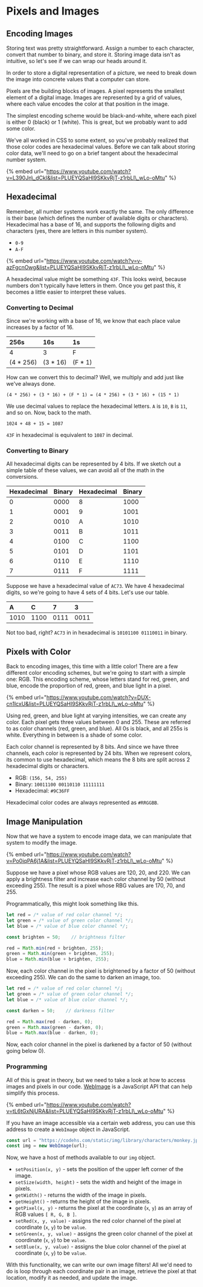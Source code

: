 # Pixels and Images

## Encoding Images

Storing text was pretty straightforward. Assign a number to each character, convert that number to binary, and store it. Storing image data isn't as intuitive, so let's see if we can wrap our heads around it.

In order to store a digital representation of a picture, we need to break down the image into concrete values that a computer can store.

Pixels are the building blocks of images. A pixel represents the smallest element of a digital image. Images are represented by a grid of values, where each value encodes the color at that position in the image.

The simplest encoding scheme would be black-and-white, where each pixel is either 0 \(black\) or 1 \(white\). This is great, but we probably want to add some color.

We've all worked in CSS to some extent, so you've probably realized that those color codes are hexadecimal values. Before we can talk about storing color data, we'll need to go on a brief tangent about the hexadecimal number system.

{% embed url="https://www.youtube.com/watch?v=L390Jn\_dCkI&list=PLUEYQSaHI9SKkvRjT-z1rbLI\_wLo-oMtu" %}

## Hexadecimal

Remember, all number systems work exactly the same. The only difference is their base \(which defines the number of available digits or characters\). Hexadecimal has a base of 16, and supports the following digits and characters \(yes, there are letters in this number system\).

* `0-9`
* `A-F`

{% embed url="https://www.youtube.com/watch?v=v-azFgcnOwg&list=PLUEYQSaHI9SKkvRjT-z1rbLI\_wLo-oMtu" %}

A hexadecimal value might be something `43F`. This looks weird, because numbers don't typically have letters in them. Once you get past this, it becomes a little easier to interpret these values.

### Converting to Decimal

Since we're working with a base of 16, we know that each place value increases by a factor of 16.

| 256s | 16s | 1s |
| :--- | :--- | :--- |
| 4 | 3 | F |
| \(4 \* 256\) | \(3 \* 16\) | \(F \* 1\) |

How can we convert this to decimal? Well, we multiply and add just like we've always done.

`(4 * 256) + (3 * 16) + (F * 1) = (4 * 256) + (3 * 16) + (15 * 1)`

We use decimal values to replace the hexadecimal letters. `A` is `10`, `B` is `11`, and so on. Now, back to the math.

`1024 + 48 + 15 = 1087`

`43F` in hexadecimal is equivalent to `1087` in decimal.

### Converting to Binary

All hexadecimal digits can be represented by 4 bits. If we sketch out a simple table of these values, we can avoid all of the math in the conversions.

| Hexadecimal | Binary | Hexadecimal | Binary |
| :--- | :--- | :--- | :--- |
| 0 | 0000 | 8 | 1000 |
| 1 | 0001 | 9 | 1001 |
| 2 | 0010 | A | 1010 |
| 3 | 0011 | B | 1011 |
| 4 | 0100 | C | 1100 |
| 5 | 0101 | D | 1101 |
| 6 | 0110 | E | 1110 |
| 7 | 0111 | F | 1111 |

Suppose we have a hexadecimal value of `AC73`. We have 4 hexadecimal digits, so we're going to have 4 sets of 4 bits. Let's use our table.

| A | C | 7 | 3 |
| :--- | :--- | :--- | :--- |
| 1010 | 1100 | 0111 | 0011 |

Not too bad, right? `AC73` in in hexadecimal is `10101100 01110011` in binary.

## Pixels with Color

Back to encoding images, this time with a little color! There are a few different color encoding schemes, but we're going to start with a simple one: RGB. This encoding scheme, whose letters stand for red, green, and blue, encode the proportion of red, green, and blue light in a pixel.

{% embed url="https://www.youtube.com/watch?v=DUX-cn1lcxU&list=PLUEYQSaHI9SKkvRjT-z1rbLI\_wLo-oMtu" %}

Using red, green, and blue light at varying intensities, we can create any color. Each pixel gets three values between 0 and 255. These are referred to as color channels \(red, green, and blue\). All 0s is black, and all 255s is white. Everything in between is a shade of some color.

Each color channel is represented by 8 bits. And since we have three channels, each color is represented by 24 bits. When we represent colors, its common to use hexadecimal, which means the 8 bits are split across 2 hexadecimal digits or characters.

* RGB: `(156, 54, 255)`
* Binary: `10011100 00110110 11111111`
* Hexadecimal: `#9C36FF`

Hexadecimal color codes are always represented as `#RRGGBB`.

## Image Manipulation

Now that we have a system to encode image data, we can manipulate that system to modify the image.

{% embed url="https://www.youtube.com/watch?v=Po0iqPA6j1A&list=PLUEYQSaHI9SKkvRjT-z1rbLI\_wLo-oMtu" %}

Suppose we have a pixel whose RGB values are 120, 20, and 220. We can apply a brightness filter and increase each color channel by 50 \(without exceeding 255\). The result is a pixel whose RBG values are 170, 70, and 255.

Programmatically, this might look something like this.

```javascript
let red = /* value of red color channel */;
let green = /* value of green color channel */;
let blue = /* value of blue color channel */;

const brighten = 50;    // brightness filter

red = Math.min(red + brighten, 255);
green = Math.min(green + brighten, 255);
blue = Math.min(blue + brighten, 255);
```

Now, each color channel in the pixel is brightened by a factor of 50 \(without exceeding 255\). We can do the same to darken an image, too.

```javascript
let red = /* value of red color channel */;
let green = /* value of green color channel */;
let blue = /* value of blue color channel */;

const darken = 50;    // darkness filter

red = Math.max(red - darken, 0);
green = Math.max(green - darken, 0);
blue = Math.max(blue - darken, 0);
```

Now, each color channel in the pixel is darkened by a factor of 50 \(without going below 0\).

### Programming

All of this is great in theory, but we need to take a look at how to access images and pixels in our code. [WebImage](https://developers.google.com/android/reference/com/google/android/gms/common/images/WebImage) is a JavaScript API that can help simplify this process.

{% embed url="https://www.youtube.com/watch?v=tL6tGxNjURA&list=PLUEYQSaHI9SKkvRjT-z1rbLI\_wLo-oMtu" %}

If you have an image accessible via a certain web address, you can use this address to create a `WebImage` object in JavaScript.

```javascript
const url = "https://codehs.com/static/img/library/characters/monkey.jpg";
const img = new WebImage(url);
```

Now, we have a host of methods available to our `img` object.

* `setPosition(x, y)` - sets the position of the upper left corner of the image.
* `setSize(width, height)` - sets the width and height of the image in pixels.
* `getWidth()` - returns the width of the image in pixels.
* `getHeight()` - returns the height of the image in pixels.
* `getPixel(x, y)` - returns the pixel at the coordinate \(`x`, `y`\) as an array of RGB values `[ R, G, B ]`.
* `setRed(x, y, value)` - assigns the red color channel of the pixel at coordinate \(`x`, `y`\) to be `value`.
* `setGreen(x, y, value)` - assigns the green color channel of the pixel at coordinate \(`x`, `y`\) to be `value`.
* `setBlue(x, y, value)` - assigns the blue color channel of the pixel at coordinate \(`x`, `y`\) to be `value`.

With this functionality, we can write our own image filters! All we'd need to do is loop through each coordinate pair in an image, retrieve the pixel at that location, modify it as needed, and update the image.

